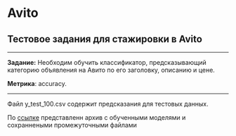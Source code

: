 # Avito
## Тестовое задания для стажировки в Avito
---

**Задание:** Необходим обучить классификатор, предсказывающий категорию объявления на Авито по его заголовку, описанию и цене. 

**Метрика**: accuracy.

---

Файл y_test_100.csv содержит предсказания для тестовых данных.

По <a href="https://drive.google.com/open?id=1Kiz9j6dS41cyC0fJJ884xOqkBrsPOsM6">ссылке</a> представленн архив с обученными моделями и сохраннеными промежуточными файлами 

